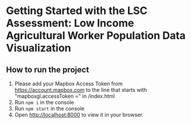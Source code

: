 # Getting Started with the LSC Assessment: Low Income Agricultural Worker Population Data Visualization

## How to run the project

1. Please add your Mapbox Access Token from https://account.mapbox.com to the line that starts with "mapboxgl.accessToken =" in /index.html
2. Run `npm i` in the console
3. Run `npm start` in the console
4. Open [http://localhost:8000](http://localhost:8000) to view it in your browser.
